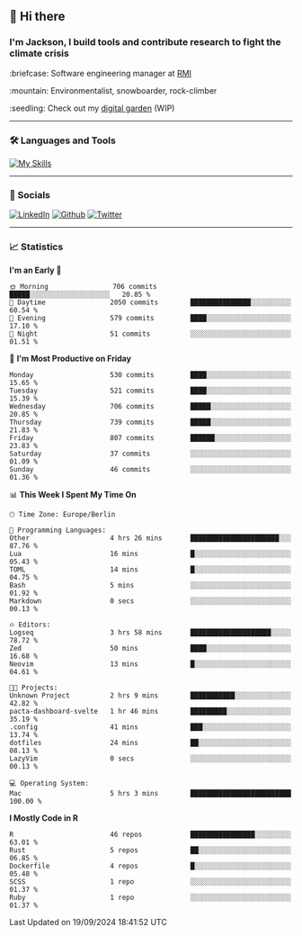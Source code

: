 ## :wave: Hi there
### I'm Jackson, I build tools and contribute research to fight the climate crisis
<p> :briefcase: Software engineering manager at <a href="https://rmi.org/" alt="RMI">RMI</a></p>
<p> :mountain: Environmentalist, snowboarder, rock-climber</p>
<p> :seedling: Check out my <a href="https://jdhoffa.github.io/" alt="digital garden">digital garden</a> (WIP) </p>

---

### :hammer_and_wrench: Languages and Tools

[![My Skills](https://skillicons.dev/icons?i=r,python,rust,docker,svelte,js,neovim,azure,postgresql,kubernetes,html,css&perline=6&theme=dark)](https://skillicons.dev)

---

### :iphone: Socials

[![LinkedIn](https://skillicons.dev/icons?i=linkedin&theme=dark)](https://www.linkedin.com/in/jackson-hoffart/) 
[![Github](https://skillicons.dev/icons?i=github&theme=dark)](https://github.com/jdhoffa) 
[![Twitter](https://skillicons.dev/icons?i=twitter&theme=dark)](https://twitter.com/jdhoffart) 

---

### :chart_with_upwards_trend: Statistics

 
<!--START_SECTION:waka-->
**I'm an Early 🐤** 

```text
🌞 Morning                706 commits         █████░░░░░░░░░░░░░░░░░░░░   20.85 % 
🌆 Daytime                2050 commits        ███████████████░░░░░░░░░░   60.54 % 
🌃 Evening                579 commits         ████░░░░░░░░░░░░░░░░░░░░░   17.10 % 
🌙 Night                  51 commits          ░░░░░░░░░░░░░░░░░░░░░░░░░   01.51 % 
```
📅 **I'm Most Productive on Friday** 

```text
Monday                   530 commits         ████░░░░░░░░░░░░░░░░░░░░░   15.65 % 
Tuesday                  521 commits         ████░░░░░░░░░░░░░░░░░░░░░   15.39 % 
Wednesday                706 commits         █████░░░░░░░░░░░░░░░░░░░░   20.85 % 
Thursday                 739 commits         █████░░░░░░░░░░░░░░░░░░░░   21.83 % 
Friday                   807 commits         ██████░░░░░░░░░░░░░░░░░░░   23.83 % 
Saturday                 37 commits          ░░░░░░░░░░░░░░░░░░░░░░░░░   01.09 % 
Sunday                   46 commits          ░░░░░░░░░░░░░░░░░░░░░░░░░   01.36 % 
```


📊 **This Week I Spent My Time On** 

```text
🕑︎ Time Zone: Europe/Berlin

💬 Programming Languages: 
Other                    4 hrs 26 mins       ██████████████████████░░░   87.76 % 
Lua                      16 mins             █░░░░░░░░░░░░░░░░░░░░░░░░   05.43 % 
TOML                     14 mins             █░░░░░░░░░░░░░░░░░░░░░░░░   04.75 % 
Bash                     5 mins              ░░░░░░░░░░░░░░░░░░░░░░░░░   01.92 % 
Markdown                 0 secs              ░░░░░░░░░░░░░░░░░░░░░░░░░   00.13 % 

🔥 Editors: 
Logseq                   3 hrs 58 mins       ████████████████████░░░░░   78.72 % 
Zed                      50 mins             ████░░░░░░░░░░░░░░░░░░░░░   16.68 % 
Neovim                   13 mins             █░░░░░░░░░░░░░░░░░░░░░░░░   04.61 % 

🐱‍💻 Projects: 
Unknown Project          2 hrs 9 mins        ███████████░░░░░░░░░░░░░░   42.82 % 
pacta-dashboard-svelte   1 hr 46 mins        █████████░░░░░░░░░░░░░░░░   35.19 % 
.config                  41 mins             ███░░░░░░░░░░░░░░░░░░░░░░   13.74 % 
dotfiles                 24 mins             ██░░░░░░░░░░░░░░░░░░░░░░░   08.13 % 
LazyVim                  0 secs              ░░░░░░░░░░░░░░░░░░░░░░░░░   00.13 % 

💻 Operating System: 
Mac                      5 hrs 3 mins        █████████████████████████   100.00 % 
```

**I Mostly Code in R** 

```text
R                        46 repos            ████████████████░░░░░░░░░   63.01 % 
Rust                     5 repos             ██░░░░░░░░░░░░░░░░░░░░░░░   06.85 % 
Dockerfile               4 repos             █░░░░░░░░░░░░░░░░░░░░░░░░   05.48 % 
SCSS                     1 repo              ░░░░░░░░░░░░░░░░░░░░░░░░░   01.37 % 
Ruby                     1 repo              ░░░░░░░░░░░░░░░░░░░░░░░░░   01.37 % 
```




 Last Updated on 19/09/2024 18:41:52 UTC
<!--END_SECTION:waka-->

